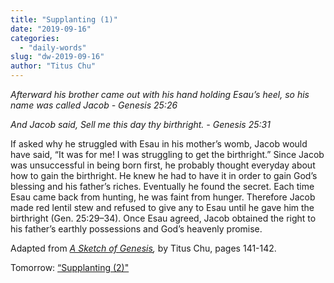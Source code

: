 ```yaml
---
title: "Supplanting (1)"
date: "2019-09-16"
categories: 
  - "daily-words"
slug: "dw-2019-09-16"
author: "Titus Chu"
---
```


_Afterward his brother came out with his hand holding Esau’s heel, so his name was called Jacob - Genesis 25:26_

_And Jacob said, Sell me this day thy birthright._ _\- Genesis 25:31_

If asked why he struggled with Esau in his mother’s womb, Jacob would have said, “It was for me! I was struggling to get the birthright.” Since Jacob was unsuccessful in being born first, he probably thought everyday about how to gain the birthright. He knew he had to have it in order to gain God’s blessing and his father’s riches. Eventually he found the secret. Each time Esau came back from hunting, he was faint from hunger. Therefore Jacob made red lentil stew and refused to give any to Esau until he gave him the birthright (Gen. 25:29–34). Once Esau agreed, Jacob obtained the right to his father’s earthly possessions and God’s heavenly promise.

Adapted from _[A Sketch of Genesis](/book-gen-sketch "Go to the listing for this book"),_ by Titus Chu, pages 141-142.

Tomorrow: [“Supplanting (2)"](/dw-2019-09-17)
